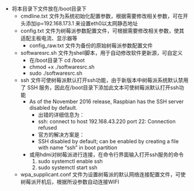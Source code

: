 * 将本目录下文件放在/boot目录下
   * cmdline.txt 文件为系统初始化配置参数，根据需要修改相关参数，可在开头添加ip=192.168.173.1 来设置eth0以太网静态地址
   * config.txt 文件为树莓派参数配置文件，可根据需要修改相关参数，使其适配主板电流、显示器等
      * config_raw.txt 文件为备份的原始树莓派参数配置文件
   * softwaresrc.sh 文件为shell脚本，用于自动修改软件更新源，可自定义
      * 在/boot目录下 cd /boot
      * chmod +x ./softwaresrc.sh
      * sudo ./softwaresrc.sh
   * ssh 文件可使树莓派默认打开ssh功能，由于新版本中树莓派系统默认禁用了 SSH 服务，因此在/boot目录下添加此文本可使树莓派默认打开ssh功能
      * As of the November 2016 release, Raspbian has the SSH server disabled by default. 
        * 出错的详细信息为：
        * ssh: connect to host 192.168.43.220 port 22: Connection refused
        * 官方的解决方案是：
        * SSH disabled by default; can be enabled by creating a file with name “ssh” in boot partition 
      * 或用hdmi对树莓派进行连接，在命令行界面输入打开ssh服务的命令
        1. sudo systemctl enable ssh
        2. sudo systemctl start ssh        
    * wpa_supplicant.conf 文件为设置树莓派的默认网络连接配置文件，可使树莓派开机后，根据所设参数自动连接WIFI
